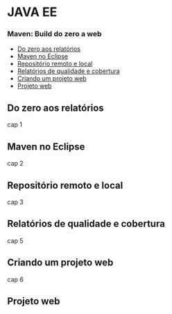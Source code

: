 # JAVA EE

### Maven: Build do zero a web
- [Do zero aos relatórios](#anc1)
- [Maven no Eclipse](#anc2)
- [Repositório remoto e local](#anc3)
- [Relatórios de qualidade e cobertura](#anc4)
- [Criando um projeto web](#anc5)
- [Projeto web](#anc6)

<a name="anc1"></a>

## Do zero aos relatórios
cap 1


<a name="anc2"></a>

## Maven no Eclipse
cap 2


<a name="anc3"></a>

## Repositório remoto e local
cap 3


<a name="anc4"></a>

## Relatórios de qualidade e cobertura
cap 5


<a name="anc5"></a>

## Criando um projeto web

cap 6
<a name="anc6"></a>

## Projeto web